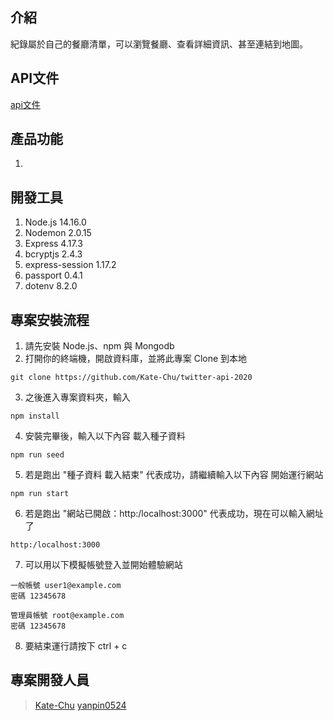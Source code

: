 ## 介紹
紀錄屬於自己的餐廳清單，可以瀏覽餐廳、查看詳細資訊、甚至連結到地圖。

## API文件
[api文件](https://immediate-drifter-dfc.notion.site/API-51e9e3d8b43b47259127a719f9d6c011)

## 產品功能

1. 

## 開發工具

1. Node.js 14.16.0
2. Nodemon 2.0.15
3. Express 4.17.3
9. bcryptjs 2.4.3
10. express-session 1.17.2
11. passport 0.4.1
13. dotenv 8.2.0

## 專案安裝流程

1. 請先安裝 Node.js、npm 與 Mongodb
2. 打開你的終端機，開啟資料庫，並將此專案 Clone 到本地
```
git clone https://github.com/Kate-Chu/twitter-api-2020
```
3. 之後進入專案資料夾，輸入
```
npm install
```
4. 安裝完畢後，輸入以下內容 載入種子資料
```
npm run seed
```
5. 若是跑出 "種子資料 載入結束" 代表成功，請繼續輸入以下內容 開始運行網站
```
npm run start
```
6. 若是跑出 "網站已開啟：http:/localhost:3000" 代表成功，現在可以輸入網址了
```
http:/localhost:3000
```
7. 可以用以下模擬帳號登入並開始體驗網站
```
一般帳號 user1@example.com
密碼 12345678
```
```
管理員帳號 root@example.com
密碼 12345678
```
8. 要結束運行請按下 ctrl + c

## 專案開發人員
> [Kate-Chu](https://github.com/Kate-Chu)
> [yanpin0524](https://github.com/yanpin0524)


